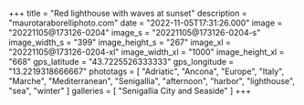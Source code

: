 +++
title = "Red lighthouse with waves at sunset"
description = "maurotaraborelliphoto.com"
date = "2022-11-05T17:31:26.000"
image = "20221105@173126-0204"
image_s = "20221105@173126-0204-s"
image_width_s = "399"
image_height_s = "267"
image_xl = "20221105@173126-0204-xl"
image_width_xl = "1000"
image_height_xl = "668"
gps_latitude = "43.7225526333333"
gps_longitude = "13.2219318666667"
phototags = [ "Adriatic", "Ancona", "Europe", "Italy", "Marche", "Mediterranean", "Senigallia", "afternoon", "harbor", "lighthouse", "sea", "winter" ]
galleries = [ "Senigallia City and Seaside" ]
+++
